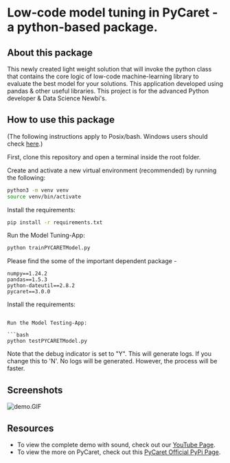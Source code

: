 # Low-code model tuning in PyCaret - a python-based package.

## About this package

This newly created light weight solution that will invoke the python class that contains the core logic of low-code machine-learning library to evaluate the best model for your solutions. This application developed using pandas & other useful libraries. This project is for the advanced Python developer & Data Science Newbi's.


## How to use this package

(The following instructions apply to Posix/bash. Windows users should check
[here](https://docs.python.org/3/library/venv.html).)

First, clone this repository and open a terminal inside the root folder.

Create and activate a new virtual environment (recommended) by running
the following:

```bash
python3 -m venv venv
source venv/bin/activate
```

Install the requirements:

```bash
pip install -r requirements.txt
```

Run the Model Tuning-App:

```bash
python trainPYCARETModel.py
```

Please find the some of the important dependent package -

```
numpy==1.24.2
pandas==1.5.3
python-dateutil==2.8.2
pycaret==3.0.0

```

Install the requirements:

```

Run the Model Testing-App:

```bash
python testPYCARETModel.py
```

Note that the debug indicator is set to "Y". This will generate logs. If you change this to 'N'. No logs will be generated. However, the process will be faster.

## Screenshots

![demo.GIF](demo.GIF)

## Resources

- To view the complete demo with sound, check out our [YouTube Page](https://youtu.be/jhcAQDJLQrQ).
- To view the more on PyCaret, check out this [PyCaret Official PyPi Page](https://pypi.org/project/pycaret/3.0.0/).
